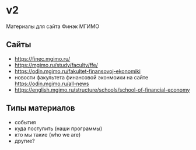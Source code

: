 # v2
Материалы для сайта Финэк МГИМО

## Сайты

- https://finec.mgimo.ru/
- https://mgimo.ru/study/faculty/ffe/
- https://odin.mgimo.ru/fakultet-finansovoj-ekonomiki
- новости факультета финансовой эконмоики на сайте https://odin.mgimo.ru/all-news
- https://english.mgimo.ru/structure/schools/school-of-financial-economy

## Типы материалов

- события
- куда поступить (наши программы)
- кто мы такие (who we are)
- другие?

